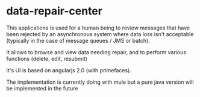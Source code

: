 # data-repair-center

This applications is used for a human being to review messages that have been rejected by an asynchronous system where 
data loss isn't acceptable (typically in the case of message queues / JMS or batch).

It allows to browse and view data needing repair, and to perform various functions (delete, edit, resubmit)

It's UI is based on angularjs 2.0 (with primefaces).

The implementation is currently doing with mule but a pure java version will be implemented in the future
